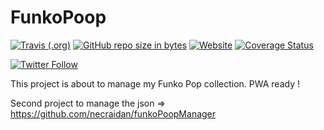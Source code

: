 # FunkoPoop

[![Travis (.org)](https://img.shields.io/travis/rust-lang/rust.svg?style=for-the-badge)](https://travis-ci.org/necraidan/funkoPoop)
[![GitHub repo size in bytes](https://img.shields.io/github/repo-size/badges/shields.svg?style=for-the-badge)](https://github.com/necraidan/funkoPoop)
[![Website](https://img.shields.io/website-up-down-green-red/https/shields.io.svg?label=FunkoPoop&style=for-the-badge)](http://necraidan.com/funkoPoop)
[![Coverage Status](https://coveralls.io/repos/github/necraidan/funkoPoop/badge.svg?branch=dev)](https://coveralls.io/github/necraidan/funkoPoop?branch=dev)

[![Twitter Follow](https://img.shields.io/twitter/follow/necraidan.svg?label=Follow&style=social)](https://twitter.com/necraidan)


This project is about to manage my Funko Pop collection.
PWA ready !

Second project to manage the json => https://github.com/necraidan/funkoPoopManager
